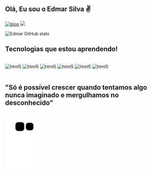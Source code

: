 ## Olá, Eu sou o Edmar Silva ✌️

[![blog](https://img.shields.io/badge/Instagram-E4405F?style=for-the-badge&logo=instagram&logoColor=white)](https://www.instagram.com/edmar.s.neves/)
<a href="https://www.linkedin.com/in/edmar-sn/" target="_blank"><img src="https://img.shields.io/badge/-LinkedIn-%230077B5?style=for-the-badge&logo=linkedin&logoColor=white" target="_blank"></a>


![Edmar GitHub stats](https://github-readme-stats.vercel.app/api?username=EdmarSNeves&show_icons=true&theme=dracula)

## Tecnologias que estou aprendendo!

<div style="display: inline_block"><br/>
<img align="center" alt="html5" src="https://img.shields.io/badge/HTML-239120?style=for-the-badge&logo=html5&logoColor=white"/> <img align="center" alt="html5" src="https://img.shields.io/badge/JavaScript-323330?style=for-the-badge&logo=javascript&logoColor=F7DF1E"/> <img align="center" alt="html5" src="https://img.shields.io/badge/CSS-239120?&style=for-the-badge&logo=css3&logoColor=white"/> <img align="center" alt="html5" src="https://img.shields.io/badge/MySQL-00000F?style=for-the-badge&logo=mysql&logoColor=white"/> <img align="center" alt="html5" src="https://img.shields.io/badge/Python-14354C?style=for-the-badge&logo=python&logoColor=white"/> <img align="center" alt="html5" src="https://img.shields.io/badge/PHP-777BB4?style=for-the-badge&logo=php&logoColor=white"/>
</div><br/>

## "Só é possível crescer quando tentamos algo nunca imaginado e mergulhamos no desconhecido"

![snake gif](https://github.com/EdmarSNeves/EdmarSNeves/blob/output/github-contribution-grid-snake.svg)
